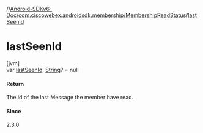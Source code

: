 //[Android-SDKv6-Doc](../../../index.md)/[com.ciscowebex.androidsdk.membership](../index.md)/[MembershipReadStatus](index.md)/[lastSeenId](last-seen-id.md)

# lastSeenId

[jvm]\
var [lastSeenId](last-seen-id.md): [String](https://kotlinlang.org/api/latest/jvm/stdlib/kotlin/-string/index.html)? = null

#### Return

The id of the last Message the member have read.

#### Since

2.3.0
